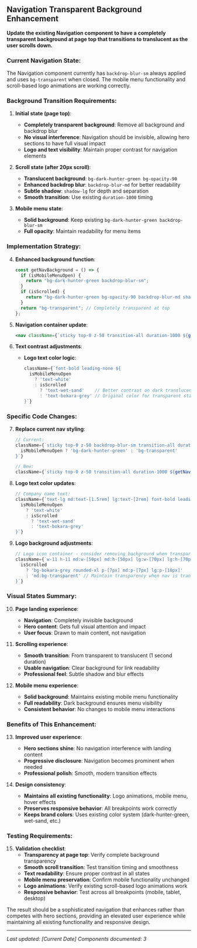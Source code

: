 ## Navigation Transparent Background Enhancement

**Update the existing Navigation component to have a completely transparent background at page top that transitions to translucent as the user scrolls down.**

### **Current Navigation State**:

The Navigation component currently has `backdrop-blur-sm` always applied and uses `bg-transparent` when closed. The mobile menu functionality and scroll-based logo animations are working correctly.

### **Background Transition Requirements**:

1. **Initial state (page top)**:

   - **Completely transparent background**: Remove all background and backdrop blur
   - **No visual interference**: Navigation should be invisible, allowing hero sections to have full visual impact
   - **Logo and text visibility**: Maintain proper contrast for navigation elements

2. **Scroll state (after 20px scroll)**:

   - **Translucent background**: `bg-dark-hunter-green bg-opacity-90`
   - **Enhanced backdrop blur**: `backdrop-blur-md` for better readability
   - **Subtle shadow**: `shadow-lg` for depth and separation
   - **Smooth transition**: Use existing `duration-1000` timing

3. **Mobile menu state**:
   - **Solid background**: Keep existing `bg-dark-hunter-green backdrop-blur-sm`
   - **Full opacity**: Maintain readability for menu items

### **Implementation Strategy**:

4. **Enhanced background function**:

   ```jsx
   const getNavBackground = () => {
     if (isMobileMenuOpen) {
       return "bg-dark-hunter-green backdrop-blur-sm";
     }
     if (isScrolled) {
       return "bg-dark-hunter-green bg-opacity-90 backdrop-blur-md shadow-lg";
     }
     return "bg-transparent"; // Completely transparent at top
   };
   ```

5. **Navigation container update**:

   ```jsx
   <nav className={`sticky top-0 z-50 transition-all duration-1000 ${getNavBackground()}`}>
   ```

6. **Text contrast adjustments**:
   - **Logo text color logic**:
     ```jsx
     className={`font-bold leading-none ${
       isMobileMenuOpen
         ? 'text-white'
         : isScrolled
           ? 'text-wet-sand'    // Better contrast on dark translucent background
           : 'text-bokara-grey' // Original color for transparent state
     }`}
     ```

### **Specific Code Changes**:

7. **Replace current nav styling**:

   ```jsx
   // Current:
   className={`sticky top-0 z-50 backdrop-blur-sm transition-all duration-1000 ${
     isMobileMenuOpen ? 'bg-dark-hunter-green' : 'bg-transparent'
   }`}

   // New:
   className={`sticky top-0 z-50 transition-all duration-1000 ${getNavBackground()}`}
   ```

8. **Logo text color updates**:

   ```jsx
   // Company name text:
   className={`text-lg md:text-[1.5rem] lg:text-[2rem] font-bold leading-none ${
     isMobileMenuOpen
       ? 'text-white'
       : isScrolled
         ? 'text-wet-sand'
         : 'text-bokara-grey'
   }`}
   ```

9. **Logo background adjustments**:
   ```jsx
   // Logo icon container - consider removing background when transparent:
   className={`w-11 h-11 md:w-[50px] md:h-[50px] lg:w-[70px] lg:h-[70px] transition-all duration-300 relative z-50 ${
     isScrolled
       ? 'bg-bokara-grey rounded-xl p-[7px] md:p-[7px] lg:p-[10px]'
       : 'md:bg-transparent' // Maintain transparency when nav is transparent
   }`}
   ```

### **Visual States Summary**:

10. **Page landing experience**:

    - **Navigation**: Completely invisible background
    - **Hero content**: Gets full visual attention and impact
    - **User focus**: Drawn to main content, not navigation

11. **Scrolling experience**:

    - **Smooth transition**: From transparent to translucent (1 second duration)
    - **Usable navigation**: Clear background for link readability
    - **Professional feel**: Subtle shadow and blur effects

12. **Mobile menu experience**:
    - **Solid background**: Maintains existing mobile menu functionality
    - **Full readability**: Dark background ensures menu visibility
    - **Consistent behavior**: No changes to mobile menu interactions

### **Benefits of This Enhancement**:

13. **Improved user experience**:

    - **Hero sections shine**: No navigation interference with landing content
    - **Progressive disclosure**: Navigation becomes prominent when needed
    - **Professional polish**: Smooth, modern transition effects

14. **Design consistency**:
    - **Maintains all existing functionality**: Logo animations, mobile menu, hover effects
    - **Preserves responsive behavior**: All breakpoints work correctly
    - **Keeps brand colors**: Uses existing color system (dark-hunter-green, wet-sand, etc.)

### **Testing Requirements**:

15. **Validation checklist**:
    - **Transparency at page top**: Verify complete background transparency
    - **Smooth scroll transition**: Test transition timing and smoothness
    - **Text readability**: Ensure proper contrast in all states
    - **Mobile menu preservation**: Confirm mobile functionality unchanged
    - **Logo animations**: Verify existing scroll-based logo animations work
    - **Responsive behavior**: Test across all breakpoints (mobile, tablet, desktop)

The result should be a sophisticated navigation that enhances rather than competes with hero sections, providing an elevated user experience while maintaining all existing functionality and responsive design.

---

_Last updated: [Current Date]_
_Components documented: 3_
